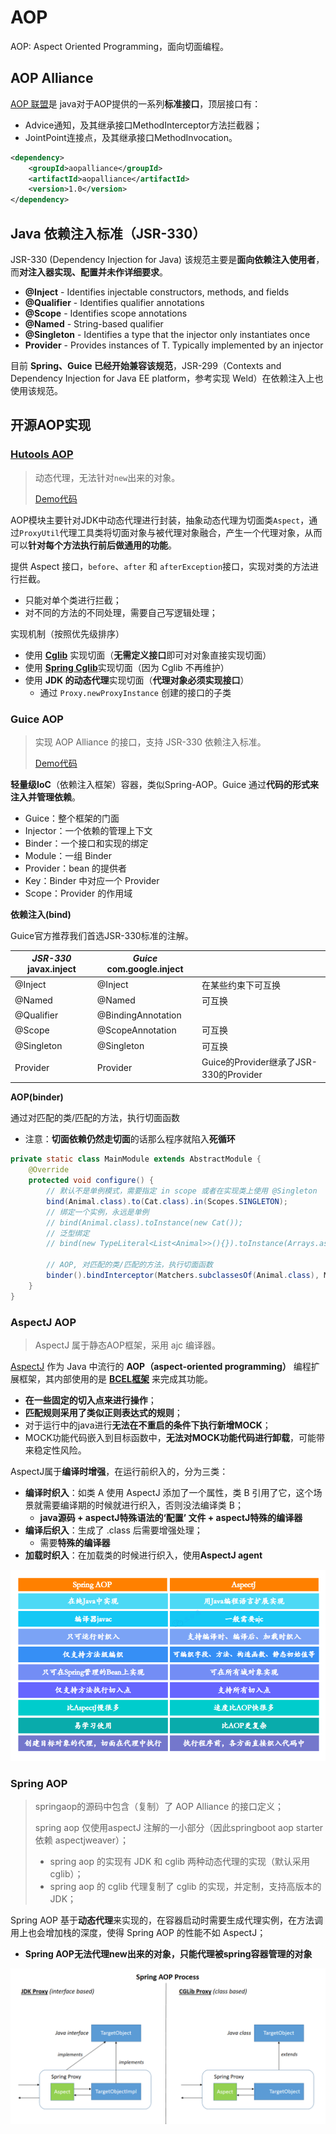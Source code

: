 # AOP

AOP: Aspect Oriented Programming，面向切面编程。

## AOP Alliance

[AOP 联盟](https://aopalliance.sourceforge.net/)是 java对于AOP提供的一系列**标准接口**，顶层接口有： 

- Advice通知，及其继承接口MethodInterceptor方法拦截器； 
- JointPoint连接点，及其继承接口MethodInvocation。

```xml
<dependency>
 	<groupId>aopalliance</groupId>
 	<artifactId>aopalliance</artifactId>
    <version>1.0</version>
</dependency>
```

## Java 依赖注入标准（JSR-330）

JSR-330 (Dependency Injection for Java)  该规范主要是**面向依赖注入使用者**，而**对注入器实现、配置并未作详细要求**。

* **@Inject** - Identifies injectable constructors, methods, and fields
* **@Qualifier** - Identifies qualifier annotations
* **@Scope** - Identifies scope annotations
* **@Named** - String-based qualifier
* **@Singleton** - Identifies a type that the injector only instantiates once
* **Provider** - Provides instances of T. Typically implemented by an injector

目前 **Spring、Guice 已经开始兼容该规范**，JSR-299（Contexts and Dependency Injection for Java EE platform，参考实现 Weld）在依赖注入上也使用该规范。

## 开源AOP实现

### [Hutools AOP](https://doc.hutool.cn/pages/aop/)

> 动态代理，无法针对`new`出来的对象。
>
> [Demo代码](https://gitee.com/oscsc/web-tech/tree/master/aop)

AOP模块主要针对JDK中动态代理进行封装，抽象动态代理为切面类`Aspect`，通过`ProxyUtil`代理工具类将切面对象与被代理对象融合，产生一个代理对象，从而可以**针对每个方法执行前后做通用的功能**。

 提供 Aspect 接口，`before`、`after` 和 `afterException`接口，实现对类的方法进行拦截。

- 只能对单个类进行拦截；
- 对不同的方法的不同处理，需要自己写逻辑处理；

实现机制（按照优先级排序）

- 使用 **[Cglib](https://github.com/cglib/cglib)** 实现切面（**无需定义接口**即可对对象直接实现切面）
- 使用 [**Spring Cglib**](https://github.com/spring-projects/spring-framework/blob/main/spring-core/src/main/java/org/springframework/cglib/package-info.java)实现切面（因为 Cglib 不再维护）
- 使用 **JDK 的动态代理**实现切面（**代理对象必须实现接口**）
  - 通过 `Proxy.newProxyInstance` 创建的接口的子类




### Guice AOP

> 实现 AOP Alliance 的接口，支持 JSR-330 依赖注入标准。
>
> [Demo代码](https://gitee.com/oscsc/web-tech/tree/master/aop/guice/)

**轻量级IoC**（依赖注入框架）容器，类似Spring-AOP。Guice 通过**代码的形式来注入并管理依赖**。

- Guice：整个框架的门面
- Injector：一个依赖的管理上下文
- Binder：一个接口和实现的绑定
- Module：一组 Binder
- Provider：bean 的提供者
- Key：Binder 中对应一个 Provider
- Scope：Provider 的作用域

**依赖注入(bind)**

Guice官方推荐我们首选JSR-330标准的注解。

| *JSR-330* javax.inject | *Guice* com.google.inject |                                        |
| ---------------------- | ------------------------- | -------------------------------------- |
| @Inject                | @Inject                   | 在某些约束下可互换                     |
| @Named                 | @Named                    | 可互换                                 |
| @Qualifier             | @BindingAnnotation        |                                        |
| @Scope                 | @ScopeAnnotation          | 可互换                                 |
| @Singleton             | @Singleton                | 可互换                                 |
| Provider               | Provider                  | Guice的Provider继承了JSR-330的Provider |

**AOP(binder)**

通过对匹配的类/匹配的方法，执行切面函数

- 注意：**切面依赖仍然走切面**的话那么程序就陷入**死循环**

```java
private static class MainModule extends AbstractModule {
    @Override
    protected void configure() {
        // 默认不是单例模式，需要指定 in scope 或者在实现类上使用 @Singleton
        bind(Animal.class).to(Cat.class).in(Scopes.SINGLETON);
        // 绑定一个实例，永远是单例
        // bind(Animal.class).toInstance(new Cat());
        // 泛型绑定
        // bind(new TypeLiteral<List<Animal>>(){}).toInstance(Arrays.asList(new Dog(),new Cat()));

        // AOP, 对匹配的类/匹配的方法，执行切面函数
        binder().bindInterceptor(Matchers.subclassesOf(Animal.class), Matchers.any(), new AopFunc());
    }
}
```



### AspectJ AOP

> AspectJ 属于静态AOP框架，采用 ajc 编译器。

[AspectJ](http://www.eclipse.org/aspectj) 作为 Java 中流行的 **AOP（aspect-oriented programming）** 编程扩展框架，其内部使用的是 **[BCEL框架](https://github.com/apache/commons-bcel)** 来完成其功能。

- **在一些固定的切入点来进行操作**；
- **匹配规则采用了类似正则表达式的规则**；
- 对于运行中的java进行**无法在不重启的条件下执行新增MOCK**；
- MOCK功能代码嵌入到目标函数中，**无法对MOCK功能代码进行卸载**，可能带来稳定性风险。

AspectJ属于**编译时增强**，在运行前织入的，分为三类：

- **编译时织入**：如类 A 使用 AspectJ 添加了一个属性，类 B 引用了它，这个场景就需要编译期的时候就进行织入，否则没法编译类 B；
  - **java源码 + aspectJ特殊语法的‘配置’ 文件 + aspectJ特殊的编译器**
- **编译后织入**：生成了 .class 后需要增强处理；
  - 需要**特殊的编译器**
- **加载时织入**：在加载类的时候进行织入，使用**AspectJ agent**

![img](pics/springaop_aspectj.png)





### Spring AOP

> springaop的源码中包含（复制）了 AOP Alliance 的接口定义；
>
> spring aop 仅使用aspectJ 注解的一小部分（因此springboot aop starter 依赖 aspectjweaver）；
>
> - spring aop 的实现有 JDK 和 cglib 两种动态代理的实现（默认采用 cglib）；
> - spring aop 的 cglib 代理复制了 cglib 的实现，并定制，支持高版本的 JDK；

Spring AOP 基于**动态代理**来实现的，在容器启动时需要生成代理实例，在方法调用上也会增加栈的深度，使得 Spring AOP 的性能不如 AspectJ；

- **Spring AOP无法代理new出来的对象，只能代理被spring容器管理的对象**

![spring-aop-vs-aspectj.spring-aop](pics/spring-aop-vs-aspectj.spring-aop.png)